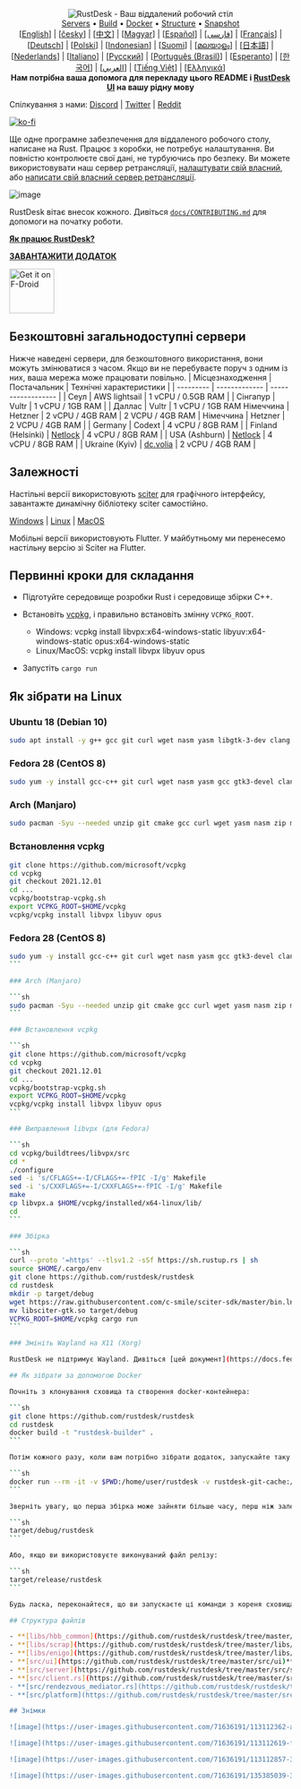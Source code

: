 <p align="center">
  <img src="../res/logo-header.svg" alt="RustDesk - Ваш віддалений робочий стіл"><br>
  <a href="#free-public-servers">Servers</a> •
  <a href="#raw-steps-to-build">Build</a> •
  <a href="#how-to-build-with-docker">Docker</a> •
  <a href="#file-structure">Structure</a> •
  <a href="#snapshot">Snapshot</a><br>
  [<a href="../README.md">English</a>] | [<a href="README-CS.md">česky</a>] | [<a href="README-ZH.md">中文</a>] | [<a href="README-HU.md">Magyar</a>] | [<a href="README-ES.md">Español</a>] | [<a href="README-FA.md">فارسی</a>] | [<a href="README-FR.md">Français</a>] | [<a href="README-DE.md">Deutsch</a>] | [<a href="README-PL.md">Polski</a>] | [<a href="README-ID.md">Indonesian</a>] | [<a href="README-FI.md">Suomi</a>] | [<a href="README-ML.md">മലയാളം</a>] | [<a href="README-JP.md">日本語</a>] | [<a href="README-NL.md">Nederlands</a>] | [<a href="README-IT.md">Italiano</a>] | [<a href="README-RU.md">Русский</a>] | [<a href="README-PTBR.md">Português (Brasil)</a>] | [<a href="README-EO.md">Esperanto</a>] | [<a href="README-KR.md">한국어</a>] | [<a href="README-AR.md">العربي</a>] | [<a href="README-VN.md">Tiếng Việt</a>] | [<a href="README-GR.md">Ελληνικά</a>]<br>
  <b>Нам потрібна ваша допомога для перекладу цього README і <a href="https://github.com/rustdesk/rustdesk/tree/master/src/rustdesk/tree/master/src/lang">RustDesk UI</a> на вашу рідну мову</B>
</p>

Спілкування з нами: [Discord](https://discord.gg/nDceKgxnkV) | [Twitter](https://twitter.com/rustdesk) | [Reddit](https://www.reddit.com/r/rustdesk)

[![ko-fi](https://ko-fi.com/img/githubbutton_sm.svg)](https://ko-fi.com/I2I04VU09)

Ще одне програмне забезпечення для віддаленого робочого столу, написане на Rust. Працює з коробки, не потребує налаштування. Ви повністю контролюєте свої дані, не турбуючись про безпеку. Ви можете використовувати наш сервер ретрансляції, [налаштувати свій власний](https://rustdesk.com/server), або [написати свій власний сервер ретрансляції](https://github.com/rustdesk/rustdesk-server-demo).

![image](https://user-images.githubusercontent.com/71636191/171661982-430285f0-2e12-4b1d-9957-4a58e375304d.png)

RustDesk вітає внесок кожного. Дивіться [`docs/CONTRIBUTING.md`](CONTRIBUTING.md) для допомоги на початку роботи.

[**Як працює RustDesk?**](https://github.com/rustdesk/rustdesk/wiki/How-does-RustDesk-work%3F)

[**ЗАВАНТАЖИТИ ДОДАТОК**](https://github.com/rustdesk/rustdesk/releases)

[<img src="https://fdroid.gitlab.io/artwork/badge/get-it-on.png" alt="Get it on F-Droid" height="80">](https://f-droid.org/en/packages/com.carriez.flutter_hbb)

## Безкоштовні загальнодоступні сервери

Нижче наведені сервери, для безкоштовного використання, вони можуть змінюватися з часом. Якщо ви не перебуваєте поруч з одним із них, ваша мережа може працювати повільно.
| Місцезнаходження | Постачальник | Технічні характеристики |
| --------- | ------------- | ------------------ |
| Сеул | AWS lightsail | 1 vCPU / 0.5GB RAM |
| Сінгапур | Vultr | 1 vCPU / 1GB RAM |
| Даллас | Vultr | 1 vCPU / 1GB RAM
Німеччина | Hetzner | 2 vCPU / 4GB RAM | 2 VCPU / 4GB RAM | Німеччина | Hetzner | 2 VCPU / 4GB RAM |
| Germany | Codext | 4 vCPU / 8GB RAM |
| Finland (Helsinki) | [Netlock](https://netlockendpoint.com) | 4 vCPU / 8GB RAM |
| USA (Ashburn) | [Netlock](https://netlockendpoint.com) | 4 vCPU / 8GB RAM |
| Ukraine (Kyiv) | [dc.volia](https://dc.volia.com) | 2 vCPU / 4GB RAM |

## Залежності

Настільні версії використовують [sciter](https://sciter.com/) для графічного інтерфейсу, завантажте динамічну бібліотеку sciter самостійно.

[Windows](https://raw.githubusercontent.com/c-smile/sciter-sdk/master/bin.win/x64/sciter.dll) |
[Linux](https://raw.githubusercontent.com/c-smile/sciter-sdk/master/bin.lnx/x64/libsciter-gtk.so) |
[MacOS](https://raw.githubusercontent.com/c-smile/sciter-sdk/master/bin.osx/libsciter.dylib)

Мобільні версії використовують Flutter. У майбутньому ми перенесемо настільну версію зі Sciter на Flutter.

## Первинні кроки для складання

- Підготуйте середовище розробки Rust і середовище збірки C++.

- Встановіть [vcpkg](https://github.com/microsoft/vcpkg), і правильно встановіть змінну `VCPKG_ROOT`.

  - Windows: vcpkg install libvpx:x64-windows-static libyuv:x64-windows-static opus:x64-windows-static
  - Linux/MacOS: vcpkg install libvpx libyuv opus

- Запустіть `cargo run`

## Як зібрати на Linux 

### Ubuntu 18 (Debian 10)

```sh
sudo apt install -y g++ gcc git curl wget nasm yasm libgtk-3-dev clang libxcb-randr0-dev libxdo-dev libxfixes-dev libxcb-shape0-dev libxcb-xfixes0-dev libasound2-dev libpulse-dev cmake
```

### Fedora 28 (CentOS 8)

```sh
sudo yum -y install gcc-c++ git curl wget nasm yasm gcc gtk3-devel clang libxcb-devel libxdo-devel libXfixes-devel pulseaudio-libs-devel cmake alsa-lib-devel
```

### Arch (Manjaro)

```sh
sudo pacman -Syu --needed unzip git cmake gcc curl wget yasm nasm zip make pkg-config clang gtk3 xdotool libxcb libxfixes alsa-lib pipewire
```

### Встановлення vcpkg

```sh
git clone https://github.com/microsoft/vcpkg
cd vcpkg
git checkout 2021.12.01
cd ...
vcpkg/bootstrap-vcpkg.sh
export VCPKG_ROOT=$HOME/vcpkg
vcpkg/vcpkg install libvpx libyuv opus
```

### Fedora 28 (CentOS 8)

````sh
sudo yum -y install gcc-c++ git curl wget nasm yasm gcc gtk3-devel clang libxcb-devel libxdo-devel libXfixes-devel pulseaudio-libs-devel cmake alsa-lib-devel
```

### Arch (Manjaro)

```sh
sudo pacman -Syu --needed unzip git cmake gcc curl wget yasm nasm zip make pkg-config clang gtk3 xdotool libxcb libxfixes alsa-lib pipewire
```

### Встановлення vcpkg

```sh
git clone https://github.com/microsoft/vcpkg
cd vcpkg
git checkout 2021.12.01
cd ...
vcpkg/bootstrap-vcpkg.sh
export VCPKG_ROOT=$HOME/vcpkg
vcpkg/vcpkg install libvpx libyuv opus
```

### Виправлення libvpx (для Fedora)

```sh
cd vcpkg/buildtrees/libvpx/src
cd *
./configure
sed -i 's/CFLAGS+=-I/CFLAGS+=-fPIC -I/g' Makefile
sed -i 's/CXXFLAGS+=-I/CXXFLAGS+=-fPIC -I/g' Makefile
make
cp libvpx.a $HOME/vcpkg/installed/x64-linux/lib/
cd
```

### Збірка

```sh
curl --proto '=https' --tlsv1.2 -sSf https://sh.rustup.rs | sh
source $HOME/.cargo/env
git clone https://github.com/rustdesk/rustdesk
cd rustdesk
mkdir -p target/debug
wget https://raw.githubusercontent.com/c-smile/sciter-sdk/master/bin.lnx/x64/libsciter-gtk.so
mv libsciter-gtk.so target/debug
VCPKG_ROOT=$HOME/vcpkg cargo run
```

### Змініть Wayland на X11 (Xorg)

RustDesk не підтримує Wayland. Дивіться [цей документ](https://docs.fedoraproject.org/en-US/quick-docs/configuring-xorg-as-default-gnome-session/) для налаштування Xorg як сеансу GNOME за замовчуванням.

## Як зібрати за допомогою Docker

Почніть з клонування сховища та створення docker-контейнера:

```sh
git clone https://github.com/rustdesk/rustdesk
cd rustdesk
docker build -t "rustdesk-builder" .
```

Потім кожного разу, коли вам потрібно зібрати додаток, запускайте таку команду:

```sh
docker run --rm -it -v $PWD:/home/user/rustdesk -v rustdesk-git-cache:/home/user/.cargo/git -v rustdesk-registry-cache:/home/user/.cargo/registry -e PUID="$(id -u)" -e PGID="$(id -g)" rustdesk-builder
```

Зверніть увагу, що перша збірка може зайняти більше часу, перш ніж залежності будуть кешовані, але наступні збірки будуть виконуватися швидше. Крім того, якщо вам потрібно вказати інші аргументи для команди збірки, ви можете зробити це в кінці команди у змінній `<OPTIONAL-ARGS>`. Наприклад, якщо ви хочете створити оптимізовану версію, ви маєте запустити наведену вище команду і в кінці рядка додати `--release`. Отриманий виконуваний файл буде доступний у цільовій папці вашої системи і може бути запущений за допомогою:

```sh
target/debug/rustdesk
```

Або, якщо ви використовуєте виконуваний файл релізу:

```sh
target/release/rustdesk
```

Будь ласка, переконайтеся, що ви запускаєте ці команди з кореня сховища RustDesk, інакше додаток не зможе знайти необхідні ресурси. Також зверніть увагу, що інші cargo підкоманди, такі як `install` або `run`, наразі не підтримуються цим методом, оскільки вони будуть встановлювати або запускати програму всередині контейнера, а не на хості.

## Структура файлів

- **[libs/hbb_common](https://github.com/rustdesk/rustdesk/tree/master/libs/hbb_common)**: відеокодек, конфіг, обгортка tcp/udp, protobuf, функції fs для передавання файлів і деякі інші службові функції
- **[libs/scrap](https://github.com/rustdesk/rustdesk/tree/master/libs/scrap)**: захоплення екрана
- **[libs/enigo](https://github.com/rustdesk/rustdesk/tree/master/libs/enigo)**: специфічне для платформи керування клавіатурою/мишею
- **[src/ui](https://github.com/rustdesk/rustdesk/tree/master/src/ui)**: графічний інтерфейс користувача
- **[src/server](https://github.com/rustdesk/rustdesk/tree/master/src/server)**: сервіси аудіо/буфера обміну/вводу/відео та мережевих підключень
- **[src/client.rs](https://github.com/rustdesk/rustdesk/tree/master/src/client.rs)**: однорангове з'єднання
- **[src/rendezvous_mediator.rs](https://github.com/rustdesk/rustdesk/tree/master/src/rendezvous_mediator.rs)**: зв'яжіться з [rustdesk-server](https://github.com/rustdesk/rustdesk-server), дочекайтеся віддаленого прямого (обхід TCP NAT) або ретрансльованого з'єднання
- **[src/platform](https://github.com/rustdesk/rustdesk/tree/master/src/platform)**: специфічний для платформи код

## Знімки

![image](https://user-images.githubusercontent.com/71636191/113112362-ae4deb80-923b-11eb-957d-ff88daad4f06.png)

![image](https://user-images.githubusercontent.com/71636191/113112619-f705a480-923b-11eb-911d-97e984ef52b6.png)

![image](https://user-images.githubusercontent.com/71636191/113112857-3fbd5d80-923c-11eb-9836-768325faf906.png)

![image](https://user-images.githubusercontent.com/71636191/135385039-38fdbd72-379a-422d-b97f-33df71fb1cec.png)
